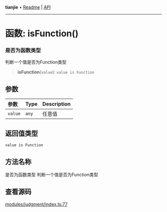 **tianjie** • [Readme](../README.md) \| [API](../globals.md)

***

# 函数: isFunction()

### 是否为函数类型
判断一个值是否为Function类型

<a id="undefined" name="undefined"></a>

> **isFunction**(`value`): `value is Function`

## 参数

| 参数 | Type | Description |
| :------ | :------ | :------ |
| `value` | `any` | 任意值 |

## 返回值类型

`value is Function`

## 方法名称

是否为函数类型
判断一个值是否为Function类型

## 查看源码

[modules/judgment/index.ts:77](https://github.com/hacxy/tianjie/blob/ab406b252bd727d89583a2bd8e45e8529cb4dbc5/src/modules/judgment/index.ts#L77)
